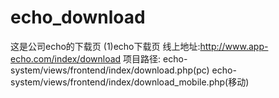 # echo_download
这是公司echo的下载页
(1)echo下载页
	线上地址:http://www.app-echo.com/index/download
	项目路径:
		echo-system/views/frontend/index/download.php(pc)
		echo-system/views/frontend/index/download_mobile.php(移动)
